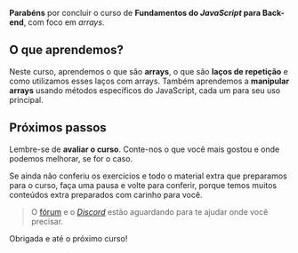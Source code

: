 **Parabéns** por concluir o curso de **Fundamentos do _JavaScript_ para Back-end**, com foco em _arrays_.

## O que aprendemos?

Neste curso, aprendemos o que são **arrays**, o que são **laços de repetição** e como utilizamos esses laços com arrays. Também aprendemos a **manipular arrays** usando métodos específicos do JavaScript, cada um para seu uso principal.

## Próximos passos

Lembre-se de **avaliar o curso**. Conte-nos o que você mais gostou e onde podemos melhorar, se for o caso.

Se ainda não conferiu os exercícios e todo o material extra que preparamos para o curso, faça uma pausa e volte para conferir, porque temos muitos conteúdos extra preparados com carinho para você.

> O [fórum](https://cursos.alura.com.br/forum/categoria-programacao/todos) e o [_Discord_](https://discord.gg/SK9bj7hEYD) estão aguardando para te ajudar onde você precisar.

Obrigada e até o próximo curso!